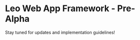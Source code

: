 Leo Web App Framework - Pre-Alpha
=================================

Stay tuned for updates and implementation guidelines!
